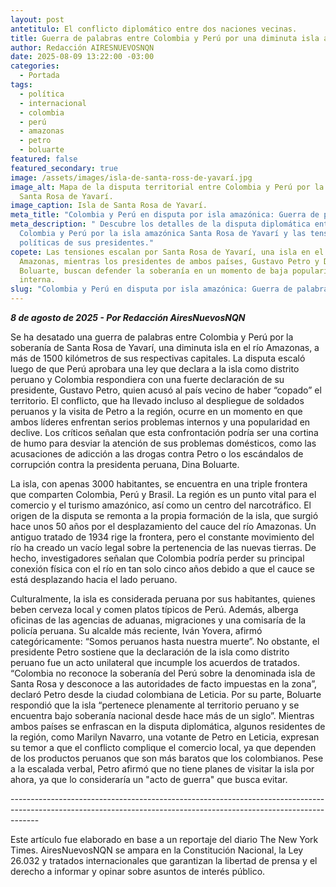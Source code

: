 ```yaml
---
layout: post
antetitulo: El conflicto diplomático entre dos naciones vecinas.
title: Guerra de palabras entre Colombia y Perú por una diminuta isla amazónica.
author: Redacción AIRESNUEVOSNQN
date: 2025-08-09 13:22:00 -03:00
categories:
  - Portada
tags:
  - política
  - internacional
  - colombia
  - perú
  - amazonas
  - petro
  - boluarte
featured: false
featured_secondary: true
image: /assets/images/isla-de-santa-ross-de-yavarí.jpg
image_alt: Mapa de la disputa territorial entre Colombia y Perú por la isla de
  Santa Rosa de Yavarí.
image_caption: Isla de Santa Rosa de Yavarí.
meta_title: "Colombia y Perú en disputa por isla amazónica: Guerra de palabras."
meta_description: " Descubre los detalles de la disputa diplomática entre
  Colombia y Perú por la isla amazónica Santa Rosa de Yavarí y las tensiones
  políticas de sus presidentes."
copete: Las tensiones escalan por Santa Rosa de Yavarí, una isla en el río
  Amazonas, mientras los presidentes de ambos países, Gustavo Petro y Dina
  Boluarte, buscan defender la soberanía en un momento de baja popularidad
  interna.
slug: "Colombia y Perú en disputa por isla amazónica: Guerra de palabras."
---
```

***8 de agosto de 2025 - Por Redacción AiresNuevosNQN***

Se ha desatado una guerra de palabras entre Colombia y Perú por la soberanía de Santa Rosa de Yavarí, una diminuta isla en el río Amazonas, a más de 1500 kilómetros de sus respectivas capitales. La disputa escaló luego de que Perú aprobara una ley que declara a la isla como distrito peruano y Colombia respondiera con una fuerte declaración de su presidente, Gustavo Petro, quien acusó al país vecino de haber “copado” el territorio. El conflicto, que ha llevado incluso al despliegue de soldados peruanos y la visita de Petro a la región, ocurre en un momento en que ambos líderes enfrentan serios problemas internos y una popularidad en declive. Los críticos señalan que esta confrontación podría ser una cortina de humo para desviar la atención de sus problemas domésticos, como las acusaciones de adicción a las drogas contra Petro o los escándalos de corrupción contra la presidenta peruana, Dina Boluarte.

La isla, con apenas 3000 habitantes, se encuentra en una triple frontera que comparten Colombia, Perú y Brasil. La región es un punto vital para el comercio y el turismo amazónico, así como un centro del narcotráfico. El origen de la disputa se remonta a la propia formación de la isla, que surgió hace unos 50 años por el desplazamiento del cauce del río Amazonas. Un antiguo tratado de 1934 rige la frontera, pero el constante movimiento del río ha creado un vacío legal sobre la pertenencia de las nuevas tierras. De hecho, investigadores señalan que Colombia podría perder su principal conexión física con el río en tan solo cinco años debido a que el cauce se está desplazando hacia el lado peruano.

Culturalmente, la isla es considerada peruana por sus habitantes, quienes beben cerveza local y comen platos típicos de Perú. Además, alberga oficinas de las agencias de aduanas, migraciones y una comisaría de la policía peruana. Su alcalde más reciente, Iván Yovera, afirmó categóricamente: “Somos peruanos hasta nuestra muerte”. No obstante, el presidente Petro sostiene que la declaración de la isla como distrito peruano fue un acto unilateral que incumple los acuerdos de tratados. “Colombia no reconoce la soberanía del Perú sobre la denominada isla de Santa Rosa y desconoce a las autoridades de facto impuestas en la zona”, declaró Petro desde la ciudad colombiana de Leticia. Por su parte, Boluarte respondió que la isla “pertenece plenamente al territorio peruano y se encuentra bajo soberanía nacional desde hace más de un siglo”. Mientras ambos países se enfrascan en la disputa diplomática, algunos residentes de la región, como Marilyn Navarro, una votante de Petro en Leticia, expresan su temor a que el conflicto complique el comercio local, ya que dependen de los productos peruanos que son más baratos que los colombianos. Pese a la escalada verbal, Petro afirmó que no tiene planes de visitar la isla por ahora, ya que lo consideraría un "acto de guerra" que busca evitar.

\-------------------------------------------------------------------------------------------------------------------------------------------------------------------

Este artículo fue elaborado en base a un reportaje del diario The New York Times. AiresNuevosNQN se ampara en la Constitución Nacional, la Ley 26.032 y tratados internacionales que garantizan la libertad de prensa y el derecho a informar y opinar sobre asuntos de interés público.
